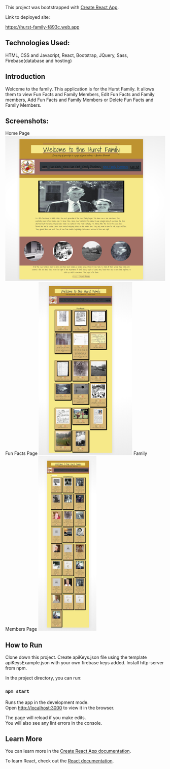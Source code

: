 This project was bootstrapped with [Create React App](https://github.com/facebook/create-react-app).

Link to deployed site:

 https://hurst-family-f893c.web.app

## Technologies Used:
HTML, CSS and Javacript,
React,
Bootstrap,
JQuery,
Sass,
Firebase(database and hosting)

## Introduction
Welcome to the family.  This application is for the Hurst Family.  It allows them to view Fun Facts and Family Members, Edit Fun Facts and Family members, Add Fun Facts and Family Members or Delete Fun Facts and Family Members.  

## Screenshots:
Home Page
![Main Screen](./src/screenshots/HurstFamilyHome.PNG)
Fun Facts Page
![Main Screen](./src/screenshots/FunFactsPage.PNG)
Family Members Page
![Main Screen](./src/screenshots/FamilyMembersPage.PNG)



## How to Run

Clone down this project.
Create apiKeys.json file using the template apiKeysExample.json with your own firebase keys added.
Install http-server from npm.

In the project directory, you can run:

### `npm start`

Runs the app in the development mode.<br />
Open [http://localhost:3000](http://localhost:3000) to view it in the browser.

The page will reload if you make edits.<br />
You will also see any lint errors in the console.


## Learn More

You can learn more in the [Create React App documentation](https://facebook.github.io/create-react-app/docs/getting-started).

To learn React, check out the [React documentation](https://reactjs.org/).

